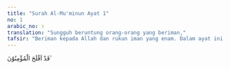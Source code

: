 ```yaml
---
title: "Surah Al-Mu'minun Ayat 1"
no: 1
arabic_no: ١
translation: "Sungguh beruntung orang-orang yang beriman,"
tafsir: "Beriman kepada Allah dan rukun iman yang enam. Dalam ayat ini Allah menjelaskan bahwa sungguh berbahagia dan beruntung orang-orang yang beriman, dan sebaliknya sangat merugi orang-orang kafir yang tidak beriman, karena walaupun mereka menurut perhitungan banyak mengerja-kan amal kebajikan, akan tetapi semua amalnya itu akan sia-sia saja di akhirat nanti, karena tidak berlandaskan iman kepada-Nya."
---
```

 قَدْ اَفْلَحَ الْمُؤْمِنُوْنَ ۙ